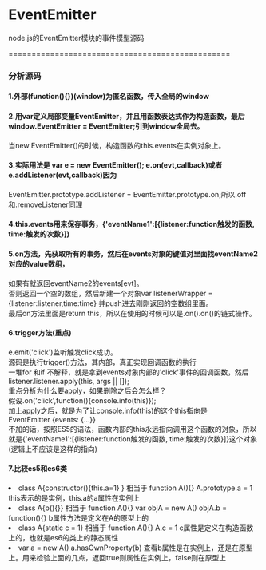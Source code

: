 # EventEmitter
node.js的EventEmitter模块的事件模型源码

================================================
### 分析源码

#### 1.外部(function(){})(window)为匿名函数，传入全局的window

#### 2.用var定义局部变量EventEmitter，并且用函数表达式作为构造函数，最后window.EventEmitter = EventEmitter;引到window全局去。
当new EventEmitter()的时候，构造函数的this.events在实例对象上。

#### 3.实际用法是  var e = new EventEmitter();  e.on(evt,callback)或者e.addListener(evt,callback)因为
EventEmitter.prototype.addListener = EventEmitter.prototype.on;所以.off和.removeListener同理

#### 4.this.events用来保存事务，{'eventName1':[{listener:function触发的函数, time:触发的次数}]}

#### 5.on方法，先获取所有的事务，然后在events对象的键值对里面找eventName2对应的value数组，
如果有就返回eventName2的events[evt]。</br>
否则返回一个空的数组，然后新建一个对象var listenerWrapper = {listener:listener,time:time}   并push进去刚刚返回的空数组里面。</br>
最后on方法里面是return this，所以在使用的时候可以是.on().on()的链式操作。</br>

#### 6.trigger方法(重点)</br>
e.emit('click')监听触发click成功。</br>
源码是执行trigger()方法，其内部，真正实现回调函数的执行</br>
一堆for 和if 不解释，就是拿到events对象内部的'click'事件的回调函数，然后listener.listener.apply(this, args || []);</br>
重点分析为什么要apply，如果删除之后会怎么样？</br>
假设.on('click',function(){console.info(this)});</br>
加上apply之后，就是为了让console.info(this)的这个this指向是EventEmitter {events: {…}}</br>
不加的话，按照ES5的语法，函数内部的this永远指向调用这个函数的对象，所以就是{'eventName1':[{listener:function触发的函数, time:触发的次数}]}这个对象(逻辑上不应该是这样的指向)</br>

#### 7.比较es5和es6类
<li>class A{constructor(){this.a=1} }  相当于  function A(){} A.prototype.a = 1    this表示的是实例，this.a的a属性在实例上</li>
<li>class A{b(){}} 相当于  function A(){} var objA =  new A() objA.b = function(){}   b属性方法是定义在A的原型上的</li>
<li>class A{static c = 1}  相当于  function A(){} A.c = 1   c属性是定义在构造函数上的，也就是es6的类上的静态属性</li>
<li>var a = new A()  a.hasOwnProperty(b) 查看b属性是在实例上，还是在原型上。用来检验上面的几点，返回true则属性在实例上，false则在原型上</li>

